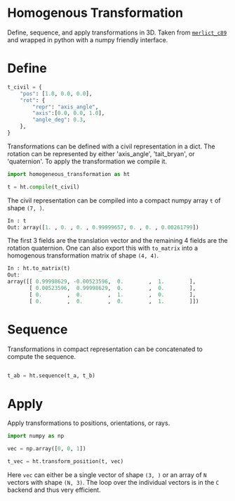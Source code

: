 Homogenous Transformation
=========================

Define, sequence, and apply transformations in 3D.
Taken from [```merlict_c89```](https://github.com/cherenkov-plenoscope/merlict_c89) and wrapped in python with a numpy friendly interface.

# Define
```python
t_civil = {
    "pos": [1.0, 0.0, 0.0],
    "rot": {
        "repr": "axis_angle",
        "axis":[0.0, 0.0, 1.0],
        "angle_deg": 0.3,
    },
}
```

Transformations can be defined with a civil representation in a dict.
The rotation can be represented by either 'axis_angle', 'tait_bryan', or
'quaternion'. To apply the transformation we compile it.

```python
import homogeneous_transformation as ht

t = ht.compile(t_civil)
```

The civil representation can be compiled into a compact numpy array ```t```
of shape ```(7, )```.

```python
In : t
Out: array([1. , 0. , 0. , 0.99999657, 0. , 0. , 0.00261799])
```

The first 3 fields are the translation vector and the remaining 4 fields are
the rotation quaternion.
One can also export this with  ```to_matrix``` into a homogenous
transformation matrix of shape ```(4, 4)```.

```python
In : ht.to_matrix(t)
Out:
array([[ 0.99998629, -0.00523596,  0.        ,  1.        ],
       [ 0.00523596,  0.99998629,  0.        ,  0.        ],
       [ 0.        ,  0.        ,  1.        ,  0.        ],
       [ 0.        ,  0.        ,  0.        ,  1.        ]])
```

# Sequence
Transformations in compact representation can be concatenated to compute the
sequence.

```python

t_ab = ht.sequence(t_a, t_b)
```

# Apply
Apply transformations to positions, orientations, or rays.

```python
import numpy as np

vec = np.array([0, 0, 1])

t_vec = ht.transform_position(t, vec)
```

Here ```vec``` can either be a single vector of shape ```(3, )``` or an
array of ```N``` vectors with shape ```(N, 3)```.
The loop over the individual vectors is in the ```C``` backend and
thus very efficient.
